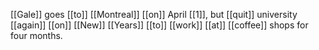 [[Gale]] goes [[to]] [[Montreal]] [[on]] April [[1]], but [[quit]] university [[again]] [[on]] [[New]] [[Years]] [[to]] [[work]] [[at]] [[coffee]] shops for four months.  